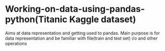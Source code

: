 # Working-on-data-using-pandas-python(Titanic Kaggle dataset)
Aims at data representation and getting used to pandas.
Main purpose is for data representation and be familiar with file(train and test set) i/o and other operations
